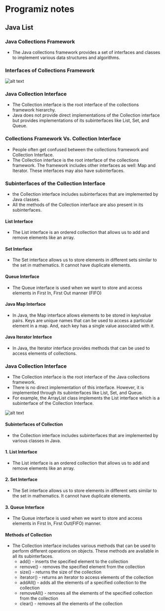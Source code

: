 # Programiz notes
## Java List
### Java Collections Framework
- The Java collections framework provides a set of interfaces and classes to implement various data structures and algorithms.
  
### Interfaces of Collections Framework
  
![alt text](https://cdn.programiz.com/sites/tutorial2program/files/Java-Collections.png)

### Java Collection Interface
- The Collection interface is the root interface of the collections framework hierarchy.
- Java does not provide direct implementations of the Collection interface but provides implementations of its subinterfaces like List, Set, and Queue.
### Collections Framework Vs. Collection Interface
- People often get confused between the collections framework and Collection Interface.
- The Collection interface is the root interface of the collections framework. The framework includes other interfaces as well: Map and Iterator. These interfaces may also have subinterfaces.
### Subinterfaces of the Collection Interface
- the Collection interface includes subinterfaces that are implemented by Java classes.
- All the methods of the Collection interface are also present in its subinterfaces.
#### List Interface
- The List interface is an ordered collection that allows us to add and remove elements like an array.
#### Set Interface
- The Set interface allows us to store elements in different sets similar to the set in mathematics. It cannot have duplicate elements.
#### Queue Interface
- The Queue interface is used when we want to store and access elements in First In, First Out manner (FIFO)
#### Java Map Interface
- In Java, the Map interface allows elements to be stored in key/value pairs. Keys are unique names that can be used to access a particular element in a map. And, each key has a single value associated with it.
#### Java Iterator Interface
- In Java, the Iterator interface provides methods that can be used to access elements of collections.
### Java Collection Interface
- The Collection interface is the root interface of the Java collections framework.
- There is no direct implementation of this interface. However, it is implemented through its subinterfaces like List, Set, and Queue.
- For example, the ArrayList class implements the List interface which is a subinterface of the Collection Interface.

![alt text](https://www.programiz.com/sites/tutorial2program/files/Java-collection-interface.png)

#### Subinterfaces of Collection
- the Collection interface includes subinterfaces that are implemented by various classes in Java.
#### 1. List Interface
- The List interface is an ordered collection that allows us to add and remove elements like an array.
#### 2. Set Interface
- The Set interface allows us to store elements in different sets similar to the set in mathematics. It cannot have duplicate elements.
#### 3. Queue Interface
- The Queue interface is used when we want to store and access elements in First In, First Out(FIFO) manner.
#### Methods of Collection
- The Collection interface includes various methods that can be used to perform different operations on objects. These methods are available in all its subinterfaces.
  - add() - inserts the specified element to the collection
  - remove() - removes the specified element from the collection
  - size() - returns the size of the collection
  - iterator() - returns an iterator to access elements of the collection
  - addAll() - adds all the elements of a specified collection to the collection
  - removeAll() - removes all the elements of the specified collection from the collection
  - clear() - removes all the elements of the collection

